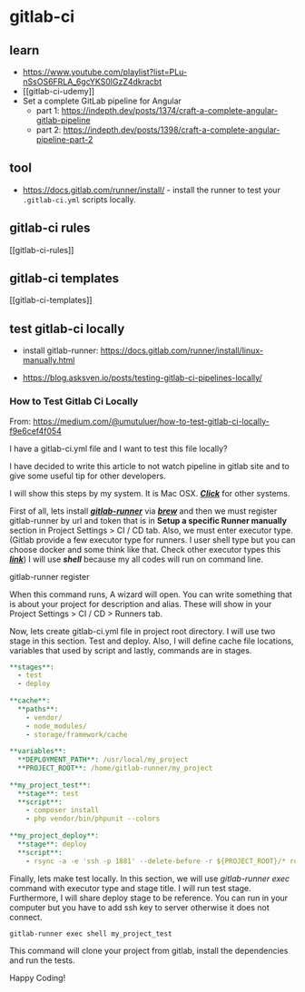 # gitlab-ci

## learn

- <https://www.youtube.com/playlist?list=PLu-nSsOS6FRLA_6gcYKS0lGzZ4dkracbt>
- [[gitlab-ci-udemy]]
- Set a complete GitLab pipeline for Angular
    - part 1: <https://indepth.dev/posts/1374/craft-a-complete-angular-gitlab-pipeline>
    - part 2: <https://indepth.dev/posts/1398/craft-a-complete-angular-pipeline-part-2>


## tool

- <https://docs.gitlab.com/runner/install/> - install the runner to test your `.gitlab-ci.yml` scripts locally.


## gitlab-ci rules

[[gitlab-ci-rules]]


## gitlab-ci templates

[[gitlab-ci-templates]]


## test gitlab-ci locally

- install gitlab-runner: <https://docs.gitlab.com/runner/install/linux-manually.html>

- <https://blog.asksven.io/posts/testing-gitlab-ci-pipelines-locally/>

### How to Test Gitlab Ci Locally

From: https://medium.com/@umutuluer/how-to-test-gitlab-ci-locally-f9e6cef4f054

I have a gitlab-ci.yml file and I want to test this file locally?

I have decided to write this article to not watch pipeline in gitlab site and to give some useful tip for other developers.

I will show this steps by my system. It is Mac OSX. [**_Click_**](https://docs.gitlab.com/runner/install/) for other systems.

First of all, lets install [**_gitlab-runner_**](https://docs.gitlab.com/runner/) via [**_brew_**](https://brew.sh/index_tr) and then we must register gitlab-runner by url and token that is in **Setup a specific Runner manually** section in Project Settings > CI / CD tab. Also, we must enter executor type. (Gitlab provide a few executor type for runners. I user shell type but you can choose docker and some think like that. Check other executor types this [**_link_**](https://docs.gitlab.com/runner/executors/)) I will use **_shell_** because my all codes will run on command line.

gitlab-runner register

When this command runs, A wizard will open. You can write something that is about your project for description and alias. These will show in your Project Settings > CI / CD > Runners tab.

Now, lets create gitlab-ci.yml file in project root directory. I will use two stage in this section. Test and deploy. Also, I will define cache file locations, variables that used by script and lastly, commands are in stages.

```yaml
**stages**:  
  - test  
  - deploy  
  
**cache**:  
  **paths**:  
    - vendor/  
    - node_modules/  
    - storage/framework/cache  
  
**variables**:  
  **DEPLOYMENT_PATH**: /usr/local/my_project  
  **PROJECT_ROOT**: /home/gitlab-runner/my_project  
  
**my_project_test**:  
  **stage**: test  
  **script**:  
    - composer install  
    - php vendor/bin/phpunit --colors  
  
**my_project_deploy**:  
  **stage**: deploy  
  **script**:  
    - rsync -a -e 'ssh -p 1881' --delete-before -r ${PROJECT_ROOT}/* root@$STAGE_SERVER:${DEPLOYMENT_PATH}
```

Finally, lets make test locally. In this section, we will use _gitlab-runner exec_ command with executor type and stage title. I will run test stage. Furthermore, I will share deploy stage to be reference. You can run in your computer but you have to add ssh key to server otherwise it does not connect.

```
gitlab-runner exec shell my_project_test
```

This command will clone your project from gitlab, install the dependencies and run the tests.

Happy Coding!
